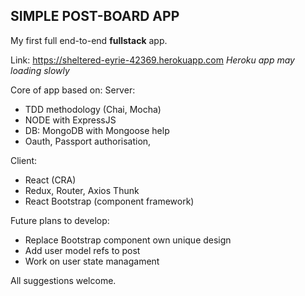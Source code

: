 ## SIMPLE POST-BOARD APP

My first full end-to-end **fullstack** app.

Link: https://sheltered-eyrie-42369.herokuapp.com
_Heroku app may loading slowly_

Core of app based on:
Server:

- TDD methodology (Chai, Mocha)
- NODE with ExpressJS
- DB: MongoDB with Mongoose help
- Oauth, Passport authorisation,

Client:

- React (CRA)
- Redux, Router, Axios Thunk
- React Bootstrap (component framework)

Future plans to develop:

- Replace Bootstrap component own unique design
- Add user model refs to post
- Work on user state managament

All suggestions welcome.

